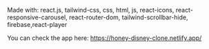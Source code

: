 Made with: react.js, tailwind-css, css, html, js, react-icons, react-responsive-carousel, react-router-dom, tailwind-scrollbar-hide, firebase,react-player

You can check the app here: https://honey-disney-clone.netlify.app/


